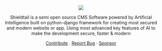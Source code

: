 <p align="center"><img src="https://github.com/Shieldtail/devguide/blob/main/images/shieldtail-text-logo.png">
<p align="center">Shieldtail is a semi open source CMS Software powered by Artificial Intelligence built on python-django framework for creating most secured and modern website or app. Using most advanced key features of AI to make the development secure, faster & modern</p>
  <p align="center">
    <a href="https://github.com/Shieldtail/devguide/issues/new?assignees=thehassantahir&labels=Contribution&template=contribution-request.md&title=contribution">Contribute</a>
    .
    <a href="https://github.com/Shieldtail/Shieldtail/issues/new/choose">Report Bug</a>
    ·
    <a href="https://www.patreon.com/hassantahir">Sponsor</a>
  </p>
